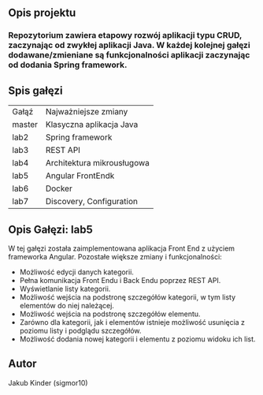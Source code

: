 <h2> Opis projektu</h2>

<h3>Repozytorium zawiera etapowy rozwój aplikacji typu CRUD, zaczynając od zwykłej aplikacji Java. W każdej kolejnej gałęzi dodawane/zmieniane są funkcjonalności aplikacji zaczynając od dodania Spring framework.</h3>

<h2>Spis gałęzi</h2>

<table>
  <tr>
    <td>Gałąź</td>
    <td>Najważniejsze zmiany</td>
  </tr>
  
  <tr>
    <td>master</td>
    <td>Klasyczna aplikacja Java</td>
  </tr>
  
  <tr>
    <td>lab2</td>
    <td>Spring framework</td>
  </tr>
  
  <tr>
    <td>lab3</td>
    <td>REST API</td>
  </tr>
  
  <tr>
    <td>lab4</td>
    <td>Architektura mikrousługowa</td>
  </tr>
  
  <tr>
    <td>lab5</td>
    <td>Angular FrontEndk</td>
  </tr>
  
  <tr>
    <td>lab6</td>
    <td>Docker</td>
  </tr>
  
  <tr>
    <td>lab7</td>
    <td>Discovery, Configuration</td>
  </tr>
</table>

<h2>Opis Gałęzi: lab5</h2>
<p>
W tej gałęzi została zaimplementowana aplikacja Front End z użyciem frameworka Angular. Pozostałe większe zmiany i
funkcjonalności:
</p>

- Możliwość edycji danych kategorii.
- Pełna komunikacja Front Endu i Back Endu poprzez REST API.
- Wyświetlanie listy kategorii.
- Możliwość wejścia na podstronę szczegółów kategorii, w tym listy elementów do niej należącej.
- Możliwość wejścia na podstronę szczegółów elementu.
- Zarówno dla kategorii, jak i elementów istnieje możliwość usunięcia z poziomu listy i podglądu szczegółów.
- Możliwość dodania nowej kategorii i elementu z poziomu widoku ich list.

<h2>Autor</h2>
Jakub Kinder (sigmor10)

